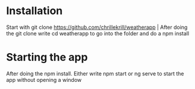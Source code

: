 # Installation
Start with git clone https://github.com/chrillekrill/weatherapp | After doing the git clone write cd weatherapp to go into the folder and do a npm install

# Starting the app
After doing the npm install. Either write npm start or ng serve to start the app without opening a window
